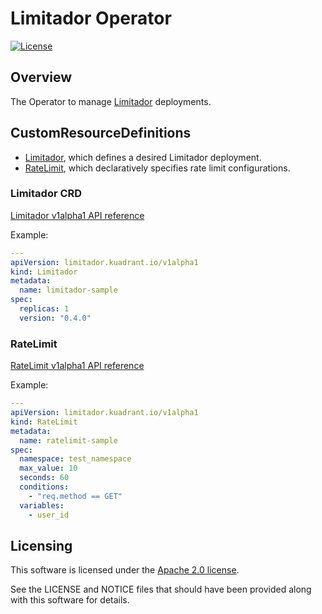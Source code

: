 # Limitador Operator

[![License](https://img.shields.io/badge/license-Apache--2.0-blue.svg)](http://www.apache.org/licenses/LICENSE-2.0)

## Overview

The Operator to manage [Limitador](https://github.com/Kuadrant/limitador) deployments.

## CustomResourceDefinitions

* [Limitador](#limitador), which defines a desired Limitador deployment.
* [RateLimit](#ratelimit), which declaratively specifies rate limit configurations.

### Limitador CRD

[Limitador v1alpha1 API reference](api/alphav1/limitador_types.go)

Example:

```yaml
---
apiVersion: limitador.kuadrant.io/v1alpha1
kind: Limitador
metadata:
  name: limitador-sample
spec:
  replicas: 1
  version: "0.4.0"
```

### RateLimit

[RateLimit v1alpha1 API reference](api/alphav1/ratelimit_types.go)

Example:

```yaml
---
apiVersion: limitador.kuadrant.io/v1alpha1
kind: RateLimit
metadata:
  name: ratelimit-sample
spec:
  namespace: test_namespace
  max_value: 10
  seconds: 60
  conditions:
    - "req.method == GET"
  variables:
    - user_id
```

## Licensing

This software is licensed under the [Apache 2.0 license](https://www.apache.org/licenses/LICENSE-2.0).

See the LICENSE and NOTICE files that should have been provided along with this software for details.
